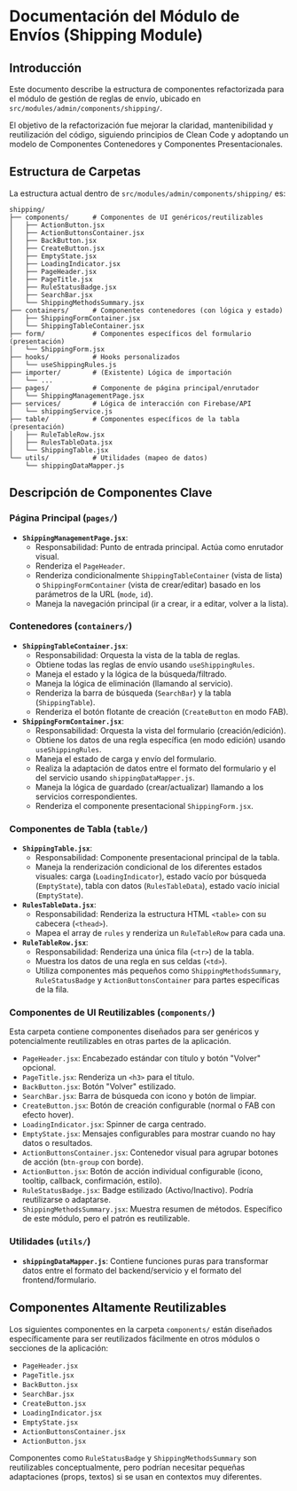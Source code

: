 # Documentación del Módulo de Envíos (Shipping Module)

## Introducción

Este documento describe la estructura de componentes refactorizada para el módulo de gestión de reglas de envío, ubicado en `src/modules/admin/components/shipping/`.

El objetivo de la refactorización fue mejorar la claridad, mantenibilidad y reutilización del código, siguiendo principios de Clean Code y adoptando un modelo de Componentes Contenedores y Componentes Presentacionales.

## Estructura de Carpetas

La estructura actual dentro de `src/modules/admin/components/shipping/` es:

```
shipping/
├── components/      # Componentes de UI genéricos/reutilizables
│   ├── ActionButton.jsx
│   ├── ActionButtonsContainer.jsx
│   ├── BackButton.jsx
│   ├── CreateButton.jsx
│   ├── EmptyState.jsx
│   ├── LoadingIndicator.jsx
│   ├── PageHeader.jsx
│   ├── PageTitle.jsx
│   ├── RuleStatusBadge.jsx
│   ├── SearchBar.jsx
│   └── ShippingMethodsSummary.jsx
├── containers/      # Componentes contenedores (con lógica y estado)
│   ├── ShippingFormContainer.jsx
│   └── ShippingTableContainer.jsx
├── form/            # Componentes específicos del formulario (presentación)
│   └── ShippingForm.jsx
├── hooks/           # Hooks personalizados
│   └── useShippingRules.js
├── importer/        # (Existente) Lógica de importación
│   └── ...
├── pages/           # Componente de página principal/enrutador
│   └── ShippingManagementPage.jsx
├── services/        # Lógica de interacción con Firebase/API
│   └── shippingService.js
├── table/           # Componentes específicos de la tabla (presentación)
│   ├── RuleTableRow.jsx
│   ├── RulesTableData.jsx
│   └── ShippingTable.jsx
└── utils/           # Utilidades (mapeo de datos)
    └── shippingDataMapper.js
```

## Descripción de Componentes Clave

### Página Principal (`pages/`)

*   **`ShippingManagementPage.jsx`**: 
    *   Responsabilidad: Punto de entrada principal. Actúa como enrutador visual.
    *   Renderiza el `PageHeader`.
    *   Renderiza condicionalmente `ShippingTableContainer` (vista de lista) o `ShippingFormContainer` (vista de crear/editar) basado en los parámetros de la URL (`mode`, `id`).
    *   Maneja la navegación principal (ir a crear, ir a editar, volver a la lista).

### Contenedores (`containers/`)

*   **`ShippingTableContainer.jsx`**: 
    *   Responsabilidad: Orquesta la vista de la tabla de reglas.
    *   Obtiene todas las reglas de envío usando `useShippingRules`.
    *   Maneja el estado y la lógica de la búsqueda/filtrado.
    *   Maneja la lógica de eliminación (llamando al servicio).
    *   Renderiza la barra de búsqueda (`SearchBar`) y la tabla (`ShippingTable`).
    *   Renderiza el botón flotante de creación (`CreateButton` en modo FAB).
*   **`ShippingFormContainer.jsx`**: 
    *   Responsabilidad: Orquesta la vista del formulario (creación/edición).
    *   Obtiene los datos de una regla específica (en modo edición) usando `useShippingRules`.
    *   Maneja el estado de carga y envío del formulario.
    *   Realiza la adaptación de datos entre el formato del formulario y el del servicio usando `shippingDataMapper.js`.
    *   Maneja la lógica de guardado (crear/actualizar) llamando a los servicios correspondientes.
    *   Renderiza el componente presentacional `ShippingForm.jsx`.

### Componentes de Tabla (`table/`)

*   **`ShippingTable.jsx`**: 
    *   Responsabilidad: Componente presentacional principal de la tabla.
    *   Maneja la renderización condicional de los diferentes estados visuales: carga (`LoadingIndicator`), estado vacío por búsqueda (`EmptyState`), tabla con datos (`RulesTableData`), estado vacío inicial (`EmptyState`).
*   **`RulesTableData.jsx`**: 
    *   Responsabilidad: Renderiza la estructura HTML `<table>` con su cabecera (`<thead>`).
    *   Mapea el array de `rules` y renderiza un `RuleTableRow` para cada una.
*   **`RuleTableRow.jsx`**: 
    *   Responsabilidad: Renderiza una única fila (`<tr>`) de la tabla.
    *   Muestra los datos de una regla en sus celdas (`<td>`).
    *   Utiliza componentes más pequeños como `ShippingMethodsSummary`, `RuleStatusBadge` y `ActionButtonsContainer` para partes específicas de la fila.

### Componentes de UI Reutilizables (`components/`)

Esta carpeta contiene componentes diseñados para ser genéricos y potencialmente reutilizables en otras partes de la aplicación.

*   `PageHeader.jsx`: Encabezado estándar con título y botón "Volver" opcional.
*   `PageTitle.jsx`: Renderiza un `<h3>` para el título.
*   `BackButton.jsx`: Botón "Volver" estilizado.
*   `SearchBar.jsx`: Barra de búsqueda con icono y botón de limpiar.
*   `CreateButton.jsx`: Botón de creación configurable (normal o FAB con efecto hover).
*   `LoadingIndicator.jsx`: Spinner de carga centrado.
*   `EmptyState.jsx`: Mensajes configurables para mostrar cuando no hay datos o resultados.
*   `ActionButtonsContainer.jsx`: Contenedor visual para agrupar botones de acción (`btn-group` con borde).
*   `ActionButton.jsx`: Botón de acción individual configurable (icono, tooltip, callback, confirmación, estilo).
*   `RuleStatusBadge.jsx`: Badge estilizado (Activo/Inactivo). Podría reutilizarse o adaptarse.
*   `ShippingMethodsSummary.jsx`: Muestra resumen de métodos. Específico de este módulo, pero el patrón es reutilizable.

### Utilidades (`utils/`)

*   **`shippingDataMapper.js`**: Contiene funciones puras para transformar datos entre el formato del backend/servicio y el formato del frontend/formulario.

## Componentes Altamente Reutilizables

Los siguientes componentes en la carpeta `components/` están diseñados específicamente para ser reutilizados fácilmente en otros módulos o secciones de la aplicación:

*   `PageHeader.jsx`
*   `PageTitle.jsx`
*   `BackButton.jsx`
*   `SearchBar.jsx`
*   `CreateButton.jsx`
*   `LoadingIndicator.jsx`
*   `EmptyState.jsx`
*   `ActionButtonsContainer.jsx`
*   `ActionButton.jsx`

Componentes como `RuleStatusBadge` y `ShippingMethodsSummary` son reutilizables conceptualmente, pero podrían necesitar pequeñas adaptaciones (props, textos) si se usan en contextos muy diferentes. 